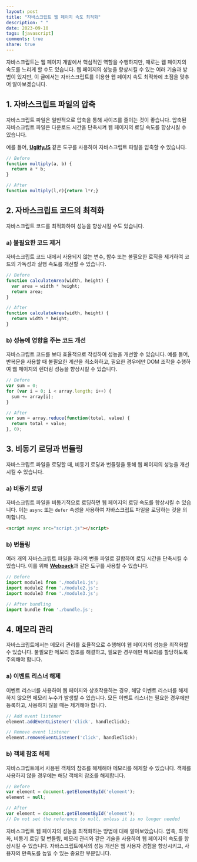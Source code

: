 ```yaml
---
layout: post
title: "자바스크립트 웹 페이지 속도 최적화"
description: " "
date: 2023-09-10
tags: [javascript]
comments: true
share: true
---
```


자바스크립트는 웹 페이지 개발에서 핵심적인 역할을 수행하지만, 때로는 웹 페이지의 속도를 느리게 할 수도 있습니다. 웹 페이지의 성능을 향상시킬 수 있는 여러 기술과 방법이 있지만, 이 글에서는 자바스크립트를 이용한 웹 페이지 속도 최적화에 초점을 맞추어 알아보겠습니다.

## 1. **자바스크립트 파일의 압축**

자바스크립트 파일은 일반적으로 압축을 통해 사이즈를 줄이는 것이 좋습니다. 압축된 자바스크립트 파일은 다운로드 시간을 단축시켜 웹 페이지의 로딩 속도를 향상시킬 수 있습니다.

예를 들어, [**UglifyJS**](https://github.com/mishoo/UglifyJS) 같은 도구를 사용하여 자바스크립트 파일을 압축할 수 있습니다.

```javascript
// Before
function multiply(a, b) {
  return a * b;
}

// After
function multiply(l,r){return l*r;}
```

## 2. **자바스크립트 코드의 최적화**

자바스크립트 코드를 최적화하여 성능을 향상시킬 수도 있습니다. 

### a) 불필요한 코드 제거

자바스크립트 코드 내에서 사용되지 않는 변수, 함수 또는 불필요한 로직을 제거하여 코드의 가독성과 실행 속도를 개선할 수 있습니다.

```javascript
// Before
function calculateArea(width, height) {
  var area = width * height;
  return area;
}

// After
function calculateArea(width, height) {
  return width * height;
}
```

### b) 성능에 영향을 주는 코드 개선

자바스크립트 코드를 보다 효율적으로 작성하여 성능을 개선할 수 있습니다. 예를 들어, 반복문을 사용할 때 불필요한 계산을 최소화하고, 필요한 경우에만 DOM 조작을 수행하여 웹 페이지의 렌더링 성능을 향상시킬 수 있습니다.

```javascript
// Before
var sum = 0;
for (var i = 0; i < array.length; i++) {
  sum += array[i];
}

// After
var sum = array.reduce(function(total, value) {
  return total + value;
}, 0);
```

## 3. **비동기 로딩과 번들링**

자바스크립트 파일을 로딩할 때, 비동기 로딩과 번들링을 통해 웹 페이지의 성능을 개선시킬 수 있습니다.

### a) 비동기 로딩

자바스크립트 파일을 비동기적으로 로딩하면 웹 페이지의 로딩 속도를 향상시킬 수 있습니다. 이는 `async` 또는 `defer` 속성을 사용하여 자바스크립트 파일을 로딩하는 것을 의미합니다.

```html
<script async src="script.js"></script>
```

### b) 번들링

여러 개의 자바스크립트 파일을 하나의 번들 파일로 결합하여 로딩 시간을 단축시킬 수 있습니다. 이를 위해 [**Webpack**](https://webpack.js.org/)과 같은 도구를 사용할 수 있습니다.

```javascript
// Before
import module1 from './module1.js';
import module2 from './module2.js';
import module3 from './module3.js';

// After bundling
import bundle from './bundle.js';
```

## 4. **메모리 관리**

자바스크립트에서는 메모리 관리를 효율적으로 수행해야 웹 페이지의 성능을 최적화할 수 있습니다. 불필요한 메모리 참조를 해결하고, 필요한 경우에만 메모리를 할당하도록 주의해야 합니다.

### a) 이벤트 리스너 해제

이벤트 리스너를 사용하여 웹 페이지와 상호작용하는 경우, 해당 이벤트 리스너를 해제하지 않으면 메모리 누수가 발생할 수 있습니다. 모든 이벤트 리스너는 필요한 경우에만 등록하고, 사용하지 않을 때는 제거해야 합니다.

```javascript
// Add event listener
element.addEventListener('click', handleClick);

// Remove event listener
element.removeEventListener('click', handleClick);
```

### b) 객체 참조 해제

자바스크립트에서 사용된 객체의 참조를 해제해야 메모리를 해제할 수 있습니다. 객체를 사용하지 않을 경우에는 해당 객체의 참조를 해제합니다.

```javascript
// Before
var element = document.getElementById('element');
element = null;

// After
var element = document.getElementById('element');
// Do not set the reference to null, unless it is no longer needed
```

자바스크립트 웹 페이지의 성능을 최적화하는 방법에 대해 알아보았습니다. 압축, 최적화, 비동기 로딩 및 번들링, 메모리 관리와 같은 기술을 사용하여 웹 페이지의 속도를 향상시킬 수 있습니다. 자바스크립트에서의 성능 개선은 웹 사용자 경험을 향상시키고, 사용자의 만족도를 높일 수 있는 중요한 부분입니다.